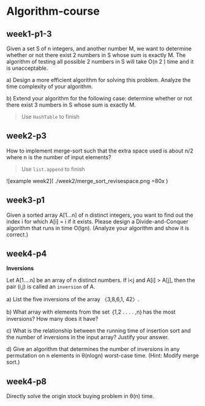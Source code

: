 # Algorithm-course
## week1-p1-3
Given a set S of n integers, and another number M, we want to determine
whether or not there exist 2 numbers in S whose sum is exactly M. The algorithm
of testing all possible 2 numbers in S will take O(n
2
) time and it is unacceptable.

a) Design a more efficient algorithm for solving this problem. Analyze the time
complexity of your algorithm.

b) Extend your algorithm for the following case: determine whether or not there
exist 3 numbers in S whose sum is exactly M.

> Use ```HashTable``` to finish
## week2-p3
How to implement merge-sort such that the extra space used is about n/2 where n
is the number of input elements?
> Use ```list.append``` to finish
> 
![example week2]( ./week2/merge_sort_revisespace.png =80x )
## week3-p1
Given a sorted array A[1...n] of n distinct integers, you want to find out the index
i for which A[i] = i if it exists. Please design a Divide-and-Conquer algorithm that
runs in time O(lgn). (Analyze your algorithm and show it is correct.)
## week4-p4
**Inversions**

Let A[1....n] be an array of n distinct numbers. If i<j and A[i] > A[j], then the
pair (i,j) is called an ```inversion``` of A.

a) List the five inversions of the array 〈3,8,6,1,
42〉.

b) What array with elements from the set ｛1,2 . . . . ,n｝has the most inversions?
How many does it have?

c) What is the relationship between the running time of insertion sort and the
number of inversions in the input array? Justify your answer.

d) Give an algorithm that determines the number of inversions in any permutation
on n elements in θ(nlogn) worst-case time. (Hint: Modify merge sort.)
## week4-p8
Directly solve the origin stock buying problem in θ(n) time. 